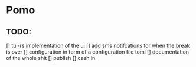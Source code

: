 # Pomo

## TODO:

[] tui-rs implementation of the ui
[] add sms notifcations for when the break is over
[] configuration in form of a configuration file toml
[] documentation of the whole shit
[] publish
[] cash in
